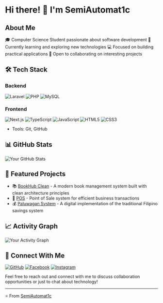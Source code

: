 # Hi there! 👋 I'm SemiAutomat1c

## About Me
🎓 Computer Science Student passionate about software development
🌱 Currently learning and exploring new technologies
💻 Focused on building practical applications
🤝 Open to collaborating on interesting projects

## 🛠️ Tech Stack

### Backend
![Laravel](https://img.shields.io/badge/Laravel-FF2D20?style=for-the-badge&logo=laravel&logoColor=white)
![PHP](https://img.shields.io/badge/PHP-777BB4?style=for-the-badge&logo=php&logoColor=white)
![MySQL](https://img.shields.io/badge/MySQL-4479A1?style=for-the-badge&logo=mysql&logoColor=white)

### Frontend
![Next.js](https://img.shields.io/badge/Next.js-000000?style=for-the-badge&logo=next.js&logoColor=white)
![TypeScript](https://img.shields.io/badge/TypeScript-3178C6?style=for-the-badge&logo=typescript&logoColor=white)
![JavaScript](https://img.shields.io/badge/JavaScript-F7DF1E?style=for-the-badge&logo=javascript&logoColor=black)
![HTML5](https://img.shields.io/badge/HTML5-E34F26?style=for-the-badge&logo=html5&logoColor=white)
![CSS3](https://img.shields.io/badge/CSS3-1572B6?style=for-the-badge&logo=css3&logoColor=white)
- Tools: Git, GitHub

## 📊 GitHub Stats
![Your GitHub Stats](https://github-readme-stats.vercel.app/api?username=SemiAutomat1c&show_icons=true&theme=tokyonight)

## 🌟 Featured Projects
- 📚 [BookHub Clean](https://github.com/SemiAutomat1c/bookhub-clean) - A modern book management system built with clean architecture principles
- 🏪 [POS](https://github.com/SemiAutomat1c/POS) - Point of Sale system for efficient business transactions
- 💰 [Paluwagan System](https://github.com/SemiAutomat1c/paluwagan-system) - A digital implementation of the traditional Filipino savings system

## 📈 Activity Graph
![Your Activity Graph](https://activity-graph.herokuapp.com/graph?username=SemiAutomat1c&theme=react-dark)

## 🤝 Connect With Me
[![GitHub](https://img.shields.io/badge/GitHub-100000?style=for-the-badge&logo=github&logoColor=white)](https://github.com/SemiAutomat1c)
[![Facebook](https://img.shields.io/badge/Facebook-1877F2?style=for-the-badge&logo=facebook&logoColor=white)](https://www.facebook.com/RyanDeniega.143)
[![Instagram](https://img.shields.io/badge/Instagram-E4405F?style=for-the-badge&logo=instagram&logoColor=white)](https://www.instagram.com/ryan_0101010/)

Feel free to reach out and connect with me to discuss collaboration opportunities or just to chat about technology!

---
⭐️ From [SemiAutomat1c](https://github.com/SemiAutomat1c)
